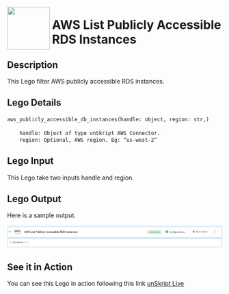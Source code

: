 [<img align="left" src="https://unskript.com/assets/favicon.png" width="100" height="100" style="padding-right: 5px">](https://unskript.com/assets/favicon.png) 
<h1>AWS List Publicly Accessible RDS Instances </h1>

## Description
This Lego filter AWS publicly accessible RDS instances.


## Lego Details

    aws_publicly_accessible_db_instances(handle: object, region: str,)

        handle: Object of type unSkript AWS Connector.
        region: Optional, AWS region. Eg: “us-west-2”

## Lego Input
This Lego take two inputs handle and region.

## Lego Output
Here is a sample output.

<img src="./1.png">


## See it in Action
You can see this Lego in action following this link [unSkript Live](https://us.app.unskript.io)